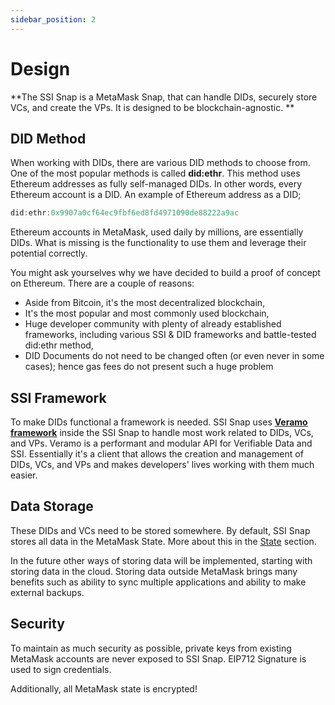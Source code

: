 ```yaml
---
sidebar_position: 2
---
```


# Design

**The SSI Snap is a MetaMask Snap, that can handle DIDs, securely store VCs, and create the VPs. It is designed to be blockchain-agnostic.
**

## DID Method

When working with DIDs, there are various DID methods to choose from. One of the most popular methods is called **did:ethr**. This method uses Ethereum addresses as fully self-managed DIDs. In other words, every Ethereum account is a DID. An example of Ethereum address as a DID;

```js
did:ethr:0x9907a0cf64ec9fbf6ed8fd4971090de88222a9ac
```

Ethereum accounts in MetaMask, used daily by millions, are essentially DIDs. What is missing is the functionality to use them and leverage their potential correctly.

You might ask yourselves why we have decided to build a proof of concept on Ethereum. There are a couple of reasons:

- Aside from Bitcoin, it's the most decentralized blockchain,
- It's the most popular and most commonly used blockchain,
- Huge developer community with plenty of already established frameworks, including various SSI & DID frameworks and battle-tested did:ethr method,
- DID Documents do not need to be changed often (or even never in some cases); hence gas fees do not present such a huge problem

## SSI Framework

To make DIDs functional a framework is needed. SSI Snap uses **[Veramo framework](https://veramo.io/)** inside the SSI Snap to handle most work related to DIDs, VCs, and VPs. Veramo is a performant and modular API for Verifiable Data and SSI. Essentially it's a client that allows the creation and management of DIDs, VCs, and VPs and makes developers' lives working with them much easier.

## Data Storage

These DIDs and VCs need to be stored somewhere. By default, SSI Snap stores all data in the MetaMask State. More about this in the [State](/docs/ssi-snap/storage) section.

In the future other ways of storing data will be implemented, starting with storing data in the cloud. Storing data outside MetaMask brings many benefits such as ability to sync multiple applications and ability to make external backups.

## Security

To maintain as much security as possible, private keys from existing MetaMask accounts are never exposed to SSI Snap. EIP712 Signature is used to sign credentials.

Additionally, all MetaMask state is encrypted!

